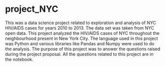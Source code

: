 # project_NYC
This was a data science project related to exploration and analysis of NYC HIV/AIDS  cases for years 2010 to 2013. The data set 
was taken from NYC open data. This project analyzed the HIV/AIDS cases of NYC throughout the neighbourhood present in New York City.
The language used in this project was Python and various libraries like Pandas and Numpy were used to do the analysis. The purpose of this 
project was to answer the questions raised during the project proposal. All the questions related to this project are in the notebook.

